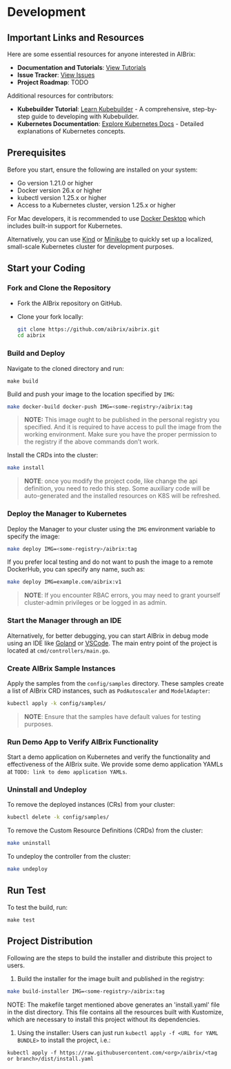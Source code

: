 # Development

## Important Links and Resources

Here are some essential resources for anyone interested in AIBrix:

- **Documentation and Tutorials**: [View Tutorials](https://github.com/aibrix/aibrix/tree/main/development/tutorial)
- **Issue Tracker**: [View Issues](https://github.com/aibrix/aibrix/issues)
- **Project Roadmap**: TODO

Additional resources for contributors:

- **Kubebuilder Tutorial**: [Learn Kubebuilder](https://book.kubebuilder.io/) - A comprehensive, step-by-step guide to developing with Kubebuilder.
- **Kubernetes Documentation**: [Explore Kubernetes Docs](https://kubernetes.io/docs/home/) - Detailed explanations of Kubernetes concepts.

## Prerequisites

Before you start, ensure the following are installed on your system:

- Go version 1.21.0 or higher
- Docker version 26.x or higher
- kubectl version 1.25.x or higher
- Access to a Kubernetes cluster, version 1.25.x or higher

For Mac developers, it is recommended to use [Docker Desktop](https://www.docker.com/products/docker-desktop/) which includes built-in support for Kubernetes.

Alternatively, you can use [Kind](https://kind.sigs.k8s.io/) or [Minikube](https://minikube.sigs.k8s.io/docs/start/) to quickly set up a localized, small-scale Kubernetes cluster for development purposes.

## Start your Coding

### Fork and Clone the Repository

- Fork the AIBrix repository on GitHub.

- Clone your fork locally:

  ```sh
  git clone https://github.com/aibrix/aibrix.git
  cd aibrix
  ```

### Build and Deploy

Navigate to the cloned directory and run:

```
make build
```

Build and push your image to the location specified by `IMG`:

```sh
make docker-build docker-push IMG=<some-registry>/aibrix:tag
```

> **NOTE:** This image ought to be published in the personal registry you specified.
And it is required to have access to pull the image from the working environment.
Make sure you have the proper permission to the registry if the above commands don’t work.

Install the CRDs into the cluster:

```sh
make install
```

> **NOTE**: once you modify the project code, like change the api definition, you need to redo this step. Some auxiliary code will be auto-generated and the installed resources on K8S will be refreshed.

### Deploy the Manager to Kubernetes

Deploy the Manager to your cluster using the `IMG` environment variable to specify the image:

```sh
make deploy IMG=<some-registry>/aibrix:tag
```

If you prefer local testing and do not want to push the image to a remote DockerHub, you can specify any name, such as:

```sh
make deploy IMG=example.com/aibrix:v1
```

> **NOTE**: If you encounter RBAC errors, you may need to grant yourself cluster-admin privileges or be logged in as admin.

### Start the Manager through an IDE

Alternatively, for better debugging, you can start AIBrix in debug mode using an IDE like [Goland](https://www.jetbrains.com/go/) or [VSCode](https://code.visualstudio.com/). The main entry point of the project is located at `cmd/controllers/main.go`.

### Create AIBrix Sample Instances

Apply the samples from the `config/samples` directory. These samples create a list of AIBrix CRD instances, such as `PodAutoscaler` and `ModelAdapter`:

```sh
kubectl apply -k config/samples/
```

> **NOTE**: Ensure that the samples have default values for testing purposes.

### Run Demo App to Verify AIBrix Functionality

Start a demo application on Kubernetes and verify the functionality and effectiveness of the AIBrix suite. We provide some demo application YAMLs at `TODO: link to demo application YAMLs`.

### Uninstall and Undeploy

To remove the deployed instances (CRs) from your cluster:

```sh
kubectl delete -k config/samples/
```

To remove the Custom Resource Definitions (CRDs) from the cluster:

```sh
make uninstall
```

To undeploy the controller from the cluster:

```sh
make undeploy
```

## Run Test

To test the build, run:

  ```
  make test
  ```

## Project Distribution

Following are the steps to build the installer and distribute this project to users.

1. Build the installer for the image built and published in the registry:

```sh
make build-installer IMG=<some-registry>/aibrix:tag
```

NOTE: The makefile target mentioned above generates an 'install.yaml' file in the dist directory. This file contains all the resources built with Kustomize, which are necessary to install this project without its dependencies.

1. Using the installer: Users can just run `kubectl apply -f <URL for YAML BUNDLE>` to install the project, i.e.:

```
kubectl apply -f https://raw.githubusercontent.com/<org>/aibrix/<tag or branch>/dist/install.yaml
```
